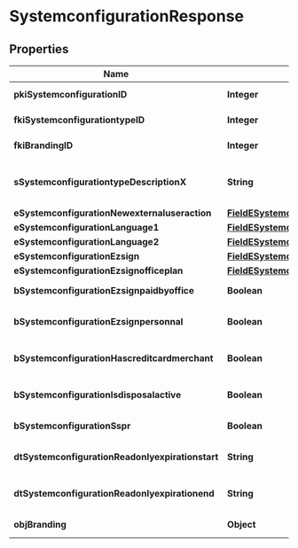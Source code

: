 

# SystemconfigurationResponse

## Properties

Name | Type | Description | Notes
------------ | ------------- | ------------- | -------------
**pkiSystemconfigurationID** | **Integer** | The unique ID of the Systemconfiguration | 
**fkiSystemconfigurationtypeID** | **Integer** | The unique ID of the Systemconfigurationtype | 
**fkiBrandingID** | **Integer** | The unique ID of the Branding |  [optional]
**sSystemconfigurationtypeDescriptionX** | **String** | The description of the Systemconfigurationtype in the language of the requester | 
**eSystemconfigurationNewexternaluseraction** | [**FieldESystemconfigurationNewexternaluseraction**](FieldESystemconfigurationNewexternaluseraction.md) |  | 
**eSystemconfigurationLanguage1** | [**FieldESystemconfigurationLanguage1**](FieldESystemconfigurationLanguage1.md) |  | 
**eSystemconfigurationLanguage2** | [**FieldESystemconfigurationLanguage2**](FieldESystemconfigurationLanguage2.md) |  | 
**eSystemconfigurationEzsign** | [**FieldESystemconfigurationEzsign**](FieldESystemconfigurationEzsign.md) |  |  [optional]
**eSystemconfigurationEzsignofficeplan** | [**FieldESystemconfigurationEzsignofficeplan**](FieldESystemconfigurationEzsignofficeplan.md) |  |  [optional]
**bSystemconfigurationEzsignpaidbyoffice** | **Boolean** | Whether if Ezsign is paid by the company or not |  [optional]
**bSystemconfigurationEzsignpersonnal** | **Boolean** | Whether if we allow the creation of personal files in eZsign | 
**bSystemconfigurationHascreditcardmerchant** | **Boolean** | Whether there is a creditcard merchant configured or not |  [optional]
**bSystemconfigurationIsdisposalactive** | **Boolean** | Whether is Disposal processus is active or not |  [optional]
**bSystemconfigurationSspr** | **Boolean** | Whether if we allow SSPR | 
**dtSystemconfigurationReadonlyexpirationstart** | **String** | The start date where the system will be in read only |  [optional]
**dtSystemconfigurationReadonlyexpirationend** | **String** | The end date where the system will be in read only |  [optional]
**objBranding** | **Object** | A Custom Branding Object |  [optional]




